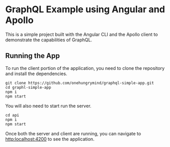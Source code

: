 # GraphQL Example using Angular and Apollo 

This is a simple project built with the Angular CLI and the Apollo client to demonstrate the capabilities of GraphQL.

## Running the App

To run the client portion of the application, you need to clone the repository and install the dependencies. 

```
git clone https://github.com/onehungrymind/graphql-simple-app.git
cd graphl-simple-app
npm i
npm start
``` 

You will also need to start run the server. 

```
cd api
npm i
npm start
```

Once both the server and client are running, you can navigate to [http:localhost:4200](http:localhost:4200) to see the application.
